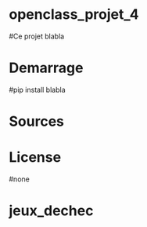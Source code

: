 # openclass_projet_4

#Ce projet blabla

# Demarrage

#pip install blabla

# Sources

# License

#none
# jeux_dechec
